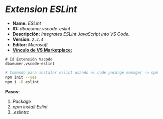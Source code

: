 <!-- Autor: Daniel Benjamin Perez Morales -->
<!-- GitHub: https://github.com/DanielBenjaminPerezMoralesDev13 -->
<!-- Gitlab: https://gitlab.com/DanielBenjaminPerezMoralesDev13 -->
<!-- Correo electrónico: danielperezdev@proton.me -->

# ***Extension ESLint***

- **Name:** *ESLint*
- **ID:** *dbaeumer.vscode-eslint*
- **Descripción:** *Integrates ESLint JavaScript into VS Code.*
- **Version:** *`2.4.4`*
- **Editor:** *Microsoft*
- **[Vínculo de VS Marketplace:](https://marketplace.visualstudio.com/items?itemName=dbaeumer.vscode-eslint "https://marketplace.visualstudio.com/items?itemName=dbaeumer.vscode-eslint")**

```plaintext
# Id Extensión Vscode
dbaeumer.vscode-eslint
```

```bash
# Comando para instalar eslint usando el node package manager -> npm
npm init --yes
npm i -D eslint
```

**Pasos:**

1. *Package*
2. *npm install Eslint*
3. *.eslintrc*
